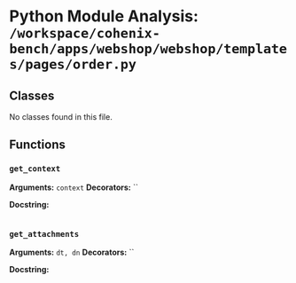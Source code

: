 # Python Module Analysis: `/workspace/cohenix-bench/apps/webshop/webshop/templates/pages/order.py`

## Classes

No classes found in this file.


## Functions

### `get_context`
**Arguments:** `context`
**Decorators:** ``

**Docstring:**
```

```
### `get_attachments`
**Arguments:** `dt, dn`
**Decorators:** ``

**Docstring:**
```

```

